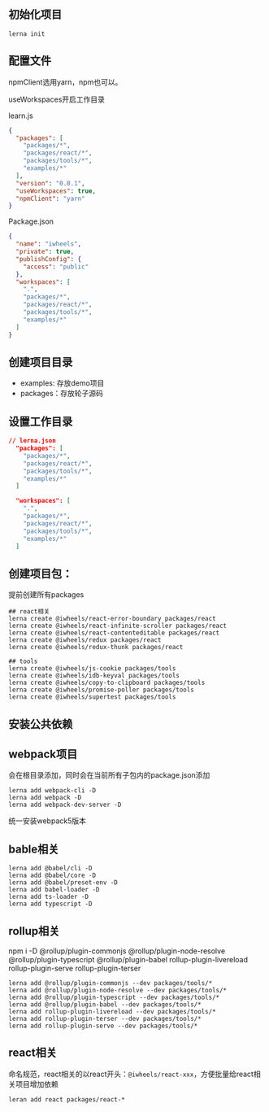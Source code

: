 ## 初始化项目

`lerna init `

## 配置文件

npmClient选用yarn，npm也可以。

useWorkspaces开启工作目录

learn.js

```json
{
  "packages": [
    "packages/*",
    "packages/react/*",
    "packages/tools/*",
    "examples/*"
  ],
  "version": "0.0.1",
  "useWorkspaces": true,
  "npmClient": "yarn"
}

```

Package.json

```json
{
  "name": "iwheels",
  "private": true,
  "publishConfig": {
    "access": "public"
  },
  "workspaces": [
    ".",
    "packages/*",
    "packages/react/*",
    "packages/tools/*",
    "examples/*"
  ]
}

```



## 创建项目目录

  - examples: 存放demo项目
  - packages：存放轮子源码

## 设置工作目录

```json
// lerna.json
  "packages": [
    "packages/*",
    "packages/react/*",
    "packages/tools/*",
    "examples/*"
  ]

```

```json
  "workspaces": [
    ".",
    "packages/*",
    "packages/react/*",
    "packages/tools/*",
    "examples/*"
  ]
```



## 创建项目包：

提前创建所有packages

```shell
## react相关
lerna create @iwheels/react-error-boundary packages/react
lerna create @iwheels/react-infinite-scroller packages/react 
lerna create @iwheels/react-contenteditable packages/react
lerna create @iwheels/redux packages/react
lerna create @iwheels/redux-thunk packages/react

## tools
lerna create @iwheels/js-cookie packages/tools
lerna create @iwheels/idb-keyval packages/tools
lerna create @iwheels/copy-to-clipboard packages/tools
lerna create @iwheels/promise-poller packages/tools
lerna create @iwheels/supertest packages/tools
```



## 安装公共依赖

## webpack项目

会在根目录添加，同时会在当前所有子包内的package.json添加

```shell
lerna add webpack-cli -D
lerna add webpack -D
lerna add webpack-dev-server -D

```

统一安装webpack5版本

## bable相关

```shell
lerna add @babel/cli -D
lerna add @babel/core -D
lerna add @babel/preset-env -D
lerna add babel-loader -D
lerna add ts-loader -D
lerna add typescript -D
```



## rollup相关

npm i -D @rollup/plugin-commonjs @rollup/plugin-node-resolve  @rollup/plugin-typescript @rollup/plugin-babel rollup-plugin-livereload rollup-plugin-serve rollup-plugin-terser

```shell
lerna add @rollup/plugin-commonjs --dev packages/tools/* 
lerna add @rollup/plugin-node-resolve --dev packages/tools/* 
lerna add @rollup/plugin-typescript --dev packages/tools/* 
lerna add @rollup/plugin-babel --dev packages/tools/* 
lerna add rollup-plugin-livereload --dev packages/tools/* 
lerna add rollup-plugin-terser --dev packages/tools/* 
lerna add rollup-plugin-serve --dev packages/tools/*

```



## react相关

命名规范，react相关的以react开头：`@iwheels/react-xxx`，方便批量给react相关项目增加依赖

```
leran add react packages/react-*
```





